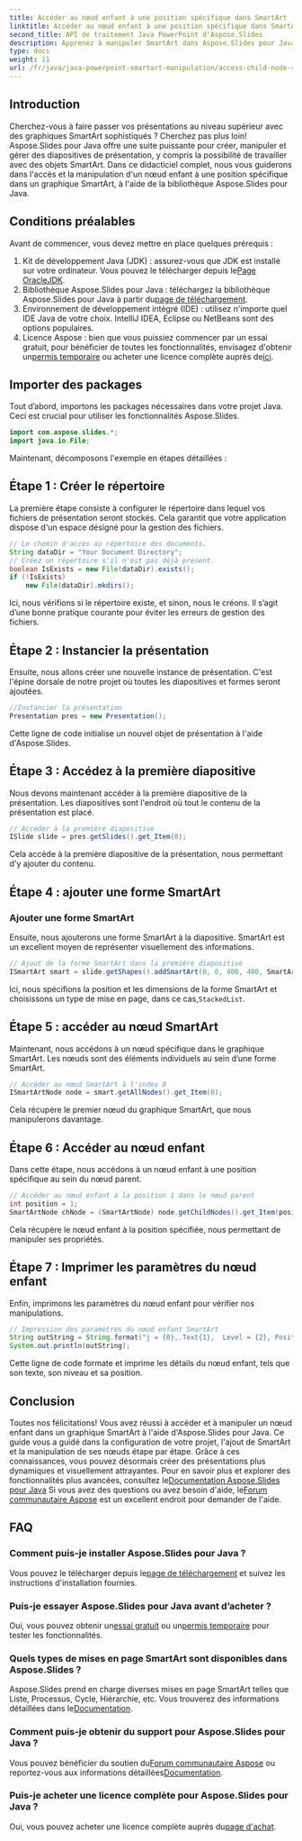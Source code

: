 ```yaml
---
title: Accéder au nœud enfant à une position spécifique dans SmartArt
linktitle: Accéder au nœud enfant à une position spécifique dans SmartArt
second_title: API de traitement Java PowerPoint d'Aspose.Slides
description: Apprenez à manipuler SmartArt dans Aspose.Slides pour Java avec ce guide détaillé. Instructions étape par étape, exemples et meilleures pratiques inclus.
type: docs
weight: 11
url: /fr/java/java-powerpoint-smartart-manipulation/access-child-node-specific-position-smartart-java/
---
```

## Introduction
Cherchez-vous à faire passer vos présentations au niveau supérieur avec des graphiques SmartArt sophistiqués ? Cherchez pas plus loin! Aspose.Slides pour Java offre une suite puissante pour créer, manipuler et gérer des diapositives de présentation, y compris la possibilité de travailler avec des objets SmartArt. Dans ce didacticiel complet, nous vous guiderons dans l'accès et la manipulation d'un nœud enfant à une position spécifique dans un graphique SmartArt, à l'aide de la bibliothèque Aspose.Slides pour Java.

## Conditions préalables
Avant de commencer, vous devez mettre en place quelques prérequis :
1.  Kit de développement Java (JDK) : assurez-vous que JDK est installé sur votre ordinateur. Vous pouvez le télécharger depuis le[Page OracleJDK](https://www.oracle.com/java/technologies/javase-downloads.html).
2.  Bibliothèque Aspose.Slides pour Java : téléchargez la bibliothèque Aspose.Slides pour Java à partir du[page de téléchargement](https://releases.aspose.com/slides/java/).
3. Environnement de développement intégré (IDE) : utilisez n'importe quel IDE Java de votre choix. IntelliJ IDEA, Eclipse ou NetBeans sont des options populaires.
4.  Licence Aspose : bien que vous puissiez commencer par un essai gratuit, pour bénéficier de toutes les fonctionnalités, envisagez d'obtenir un[permis temporaire](https://purchase.aspose.com/temporary-license/) ou acheter une licence complète auprès de[ici](https://purchase.aspose.com/buy).
## Importer des packages
Tout d’abord, importons les packages nécessaires dans votre projet Java. Ceci est crucial pour utiliser les fonctionnalités Aspose.Slides.
```java
import com.aspose.slides.*;
import java.io.File;
```
Maintenant, décomposons l'exemple en étapes détaillées :
## Étape 1 : Créer le répertoire
La première étape consiste à configurer le répertoire dans lequel vos fichiers de présentation seront stockés. Cela garantit que votre application dispose d'un espace désigné pour la gestion des fichiers.
```java
// Le chemin d'accès au répertoire des documents.
String dataDir = "Your Document Directory";
// Créez un répertoire s'il n'est pas déjà présent.
boolean IsExists = new File(dataDir).exists();
if (!IsExists)
	new File(dataDir).mkdirs();
```
Ici, nous vérifions si le répertoire existe, et sinon, nous le créons. Il s’agit d’une bonne pratique courante pour éviter les erreurs de gestion des fichiers.
## Étape 2 : Instancier la présentation

Ensuite, nous allons créer une nouvelle instance de présentation. C'est l'épine dorsale de notre projet où toutes les diapositives et formes seront ajoutées.
```java
//Instancier la présentation
Presentation pres = new Presentation();
```
Cette ligne de code initialise un nouvel objet de présentation à l'aide d'Aspose.Slides.
## Étape 3 : Accédez à la première diapositive

Nous devons maintenant accéder à la première diapositive de la présentation. Les diapositives sont l'endroit où tout le contenu de la présentation est placé.
```java
// Accéder à la première diapositive
ISlide slide = pres.getSlides().get_Item(0);
```
Cela accède à la première diapositive de la présentation, nous permettant d'y ajouter du contenu.
## Étape 4 : ajouter une forme SmartArt
### Ajouter une forme SmartArt
Ensuite, nous ajouterons une forme SmartArt à la diapositive. SmartArt est un excellent moyen de représenter visuellement des informations.
```java
// Ajout de la forme SmartArt dans la première diapositive
ISmartArt smart = slide.getShapes().addSmartArt(0, 0, 400, 400, SmartArtLayoutType.StackedList);
```
 Ici, nous spécifions la position et les dimensions de la forme SmartArt et choisissons un type de mise en page, dans ce cas,`StackedList`.
## Étape 5 : accéder au nœud SmartArt

Maintenant, nous accédons à un nœud spécifique dans le graphique SmartArt. Les nœuds sont des éléments individuels au sein d’une forme SmartArt.
```java
// Accéder au nœud SmartArt à l'index 0
ISmartArtNode node = smart.getAllNodes().get_Item(0);
```
Cela récupère le premier nœud du graphique SmartArt, que nous manipulerons davantage.
## Étape 6 : Accéder au nœud enfant

Dans cette étape, nous accédons à un nœud enfant à une position spécifique au sein du nœud parent.
```java
// Accéder au nœud enfant à la position 1 dans le nœud parent
int position = 1;
SmartArtNode chNode = (SmartArtNode) node.getChildNodes().get_Item(position);
```
Cela récupère le nœud enfant à la position spécifiée, nous permettant de manipuler ses propriétés.
## Étape 7 : Imprimer les paramètres du nœud enfant

Enfin, imprimons les paramètres du nœud enfant pour vérifier nos manipulations.
```java
// Impression des paramètres du nœud enfant SmartArt
String outString = String.format("j = {0},.Text{1},  Level = {2}, Position = {3}", position, chNode.getTextFrame().getText(), chNode.getLevel(), chNode.getPosition());
System.out.println(outString);
```
Cette ligne de code formate et imprime les détails du nœud enfant, tels que son texte, son niveau et sa position.
## Conclusion
Toutes nos félicitations! Vous avez réussi à accéder et à manipuler un nœud enfant dans un graphique SmartArt à l'aide d'Aspose.Slides pour Java. Ce guide vous a guidé dans la configuration de votre projet, l'ajout de SmartArt et la manipulation de ses nœuds étape par étape. Grâce à ces connaissances, vous pouvez désormais créer des présentations plus dynamiques et visuellement attrayantes.
 Pour en savoir plus et explorer des fonctionnalités plus avancées, consultez le[Documentation Aspose.Slides pour Java](https://reference.aspose.com/slides/java/) Si vous avez des questions ou avez besoin d'aide, le[Forum communautaire Aspose](https://forum.aspose.com/c/slides/11) est un excellent endroit pour demander de l'aide.
## FAQ
### Comment puis-je installer Aspose.Slides pour Java ?
 Vous pouvez le télécharger depuis le[page de téléchargement](https://releases.aspose.com/slides/java/) et suivez les instructions d'installation fournies.
### Puis-je essayer Aspose.Slides pour Java avant d’acheter ?
 Oui, vous pouvez obtenir un[essai gratuit](https://releases.aspose.com/) ou un[permis temporaire](https://purchase.aspose.com/temporary-license/) pour tester les fonctionnalités.
### Quels types de mises en page SmartArt sont disponibles dans Aspose.Slides ?
 Aspose.Slides prend en charge diverses mises en page SmartArt telles que Liste, Processus, Cycle, Hiérarchie, etc. Vous trouverez des informations détaillées dans le[Documentation](https://reference.aspose.com/slides/java/).
### Comment puis-je obtenir du support pour Aspose.Slides pour Java ?
 Vous pouvez bénéficier du soutien du[Forum communautaire Aspose](https://forum.aspose.com/c/slides/11) ou reportez-vous aux informations détaillées[Documentation](https://reference.aspose.com/slides/java/).
### Puis-je acheter une licence complète pour Aspose.Slides pour Java ?
 Oui, vous pouvez acheter une licence complète auprès du[page d'achat](https://purchase.aspose.com/buy).